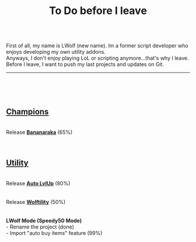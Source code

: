 <b><center><h1>To Do before I leave</center></h1></b>
<br>
<br>
<br>
First of all, my name is LWolf (new name). Im a former script developer who enjoys developing my own utility addons.<br>
Anyways, I don't enjoy playing LoL or scripting anymore...that's why I leave.<br>
Before I leave, I want to push my last projects and updates on Git.
<hr>
<br>
<br>
<br>
<h2><u>Champions</u></h2>
<br>
Release <b><u>Bananaraka</b></u> (65%)
<br>
<br>
<br>
<h2><u>Utility</u></h2>
<br>
Release <b><u>Auto LvlUp</b></u> (80%)
<br>
<br>
<br>
Release <b><u>Wolftility</u></b> (50%)
<br>
<br>
<br>
<b>LWolf Mode (Speedy50 Mode)</b>
<br>
- Rename the project (done)
<br>
- Import "auto buy items" feature (99%)
